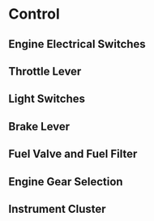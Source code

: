 # Control
## Engine Electrical Switches
## Throttle Lever
## Light Switches
## Brake Lever
## Fuel Valve and Fuel Filter
## Engine Gear Selection
## Instrument Cluster
